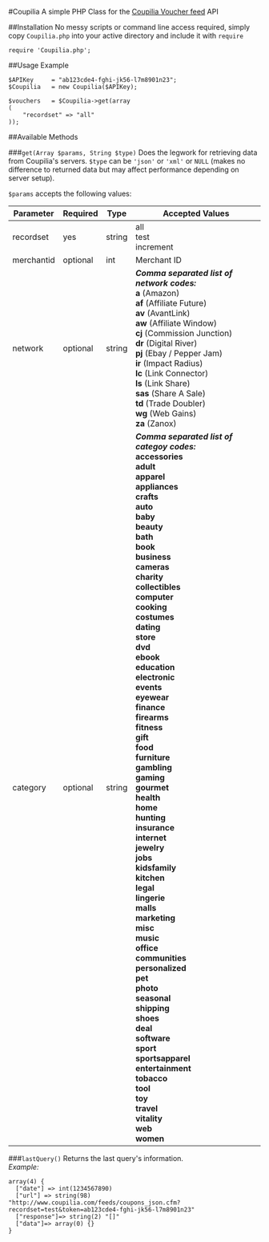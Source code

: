 #Coupilia
A simple PHP Class for the [Coupilia Voucher feed](http://www.coupilia.com/) API

##Installation
No messy scripts or command line access required, simply copy `Coupilia.php` into your active directory and include it with `require`

    require 'Coupilia.php';

##Usage Example

    $APIKey		= "ab123cde4-fghi-jk56-l7m8901n23";
    $Coupilia	= new Coupilia($APIKey);
    
    $vouchers	= $Coupilia->get(array
    (
        "recordset" => "all"
    ));

##Available Methods

###`get(Array $params, String $type)`
Does the legwork for retrieving data from Coupilia's servers. `$type` can be `'json'` or `'xml'` or `NULL` (makes no difference to returned data but may affect performance depending on server setup).

`$params` accepts the following values:

| Parameter | Required | Type | Accepted Values |
|-----------|----------|------|-----------------|
| recordset | yes | string | all<br>test<br>increment |
| merchantid | optional | int | Merchant ID |
| network | optional | string | ***Comma separated list of network codes:***<br>**a**	(Amazon)<br>**af**	(Affiliate Future)<br>**av**	(AvantLink)<br>**aw**	(Affiliate Window)<br>**cj**	(Commission Junction)<br>**dr**	(Digital River)<br>**pj**	(Ebay / Pepper Jam)<br>**ir**	(Impact Radius)<br>**lc**	(Link Connector)<br>**ls**	(Link Share)<br>**sas**	(Share A Sale)<br>**td**	(Trade Doubler)<br>**wg**	(Web Gains)<br>**za**	(Zanox) |
| category | optional | string | ***Comma separated list of categoy codes:***<br>**accessories**<br>**adult**<br>**apparel**<br>**appliances**<br>**crafts**<br>**auto**<br>**baby**<br>**beauty**<br>**bath**<br>**book**<br>**business**<br>**cameras**<br>**charity**<br>**collectibles**<br>**computer**<br>**cooking**<br>**costumes**<br>**dating**<br>**store**<br>**dvd**<br>**ebook**<br>**education**<br>**electronic**<br>**events**<br>**eyewear**<br>**finance**<br>**firearms**<br>**fitness**<br>**gift**<br>**food**<br>**furniture**<br>**gambling**<br>**gaming**<br>**gourmet**<br>**health**<br>**home**<br>**hunting**<br>**insurance**<br>**internet**<br>**jewelry**<br>**jobs**<br>**kidsfamily**<br>**kitchen**<br>**legal**<br>**lingerie**<br>**malls**<br>**marketing**<br>**misc**<br>**music**<br>**office**<br>**communities**<br>**personalized**<br>**pet**<br>**photo**<br>**seasonal**<br>**shipping**<br>**shoes**<br>**deal**<br>**software**<br>**sport**<br>**sportsapparel**<br>**entertainment**<br>**tobacco**<br>**tool**<br>**toy**<br>**travel**<br>**vitality**<br>**web**<br>**women**<br> |

###`lastQuery()`
Returns the last query's information.  
*Example:*

    array(4) {
      ["date"] => int(1234567890)
      ["url"] => string(98) "http://www.coupilia.com/feeds/coupons_json.cfm?recordset=test&token=ab123cde4-fghi-jk56-l7m8901n23"
      ["response"]=> string(2) "[]"
      ["data"]=> array(0) {}
    }
